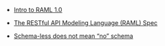- [Intro to RAML 1.0](https://sap1ens.com/blog/2016/12/26/intro-to-raml-1-dot-0/)
- [The RESTful API Modeling Language (RAML) Spec](https://github.com/raml-org/raml-spec)

- [Schema-less does not mean “no” schema](https://medium.com/raml-api/schema-less-does-not-mean-no-schema-4e724429e5b3)
